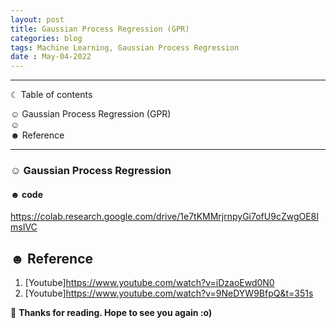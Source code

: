 ```yaml
---
layout: post
title: Gaussian Process Regression (GPR)
categories: blog
tags: Machine Learning, Gaussian Process Regression
date : May-04-2022
---
```



-----------------------------------------------------------------------

☾ Table of contents

☺︎ Gaussian Process Regression (GPR)                        
☺︎                    
☻ Reference                

-----------------------------------------------------------------------




### ☺︎ Gaussian Process Regression



#### ☻ code 
https://colab.research.google.com/drive/1e7tKMMrjrnpyGi7ofU9cZwgOE8ImsIVC



## ☻ Reference
1. [Youtube]https://www.youtube.com/watch?v=iDzaoEwd0N0
2. [Youtube]https://www.youtube.com/watch?v=9NeDYW9BfpQ&t=351s



🌺 **Thanks for reading. Hope to see you again :o)**
